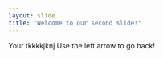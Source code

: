 ```yaml
---
layout: slide
title: "Welcome to our second slide!"
---
```

Your tkkkkjknj
Use the left arrow to go back!
